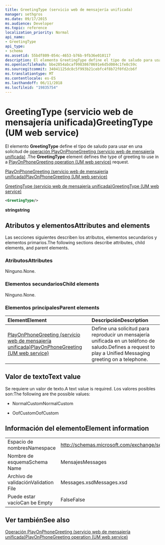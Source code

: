 ```yaml
---
title: GreetingType (servicio web de mensajería unificada)
manager: sethgros
ms.date: 09/17/2015
ms.audience: Developer
ms.topic: reference
localization_priority: Normal
api_name:
- GreetingType
api_type:
- schema
ms.assetid: 55bdf809-054c-4653-b76b-9fb36e010117
description: El elemento GreetingType define el tipo de saludo para usar en una solicitud de PlayOnPhoneGreeting operación (servicio web de mensajería unificada).
ms.openlocfilehash: bbe2854abcaf99838678691e6d5d084c1fe8c59c
ms.sourcegitcommit: 34041125dc8c5f993b21cebfc4f8b72f0fd2cb6f
ms.translationtype: MT
ms.contentlocale: es-ES
ms.lasthandoff: 06/11/2018
ms.locfileid: "19835754"
---
```

# <a name="greetingtype-um-web-service"></a><span data-ttu-id="ac66b-103">GreetingType (servicio web de mensajería unificada)</span><span class="sxs-lookup"><span data-stu-id="ac66b-103">GreetingType (UM web service)</span></span>

<span data-ttu-id="ac66b-104">El elemento **GreetingType** define el tipo de saludo para usar en una solicitud de [operación PlayOnPhoneGreeting (servicio web de mensajería unificada)](playonphonegreeting-operation-um-web-service.md) .</span><span class="sxs-lookup"><span data-stu-id="ac66b-104">The **GreetingType** element defines the type of greeting to use in a [PlayOnPhoneGreeting operation (UM web service)](playonphonegreeting-operation-um-web-service.md) request.</span></span> 
  
[<span data-ttu-id="ac66b-105">PlayOnPhoneGreeting (servicio web de mensajería unificada)</span><span class="sxs-lookup"><span data-stu-id="ac66b-105">PlayOnPhoneGreeting (UM web service)</span></span>](playonphonegreeting-um-web-service.md)
  
[<span data-ttu-id="ac66b-106">GreetingType (servicio web de mensajería unificada)</span><span class="sxs-lookup"><span data-stu-id="ac66b-106">GreetingType (UM web service)</span></span>](greetingtype-um-web-service.md)
  
```xml
<GreetingType/>
```

 <span data-ttu-id="ac66b-107">**string**</span><span class="sxs-lookup"><span data-stu-id="ac66b-107">**string**</span></span>
## <a name="attributes-and-elements"></a><span data-ttu-id="ac66b-108">Atributos y elementos</span><span class="sxs-lookup"><span data-stu-id="ac66b-108">Attributes and elements</span></span>

<span data-ttu-id="ac66b-109">Las secciones siguientes describen los atributos, elementos secundarios y elementos primarios.</span><span class="sxs-lookup"><span data-stu-id="ac66b-109">The following sections describe attributes, child elements, and parent elements.</span></span>
  
### <a name="attributes"></a><span data-ttu-id="ac66b-110">Atributos</span><span class="sxs-lookup"><span data-stu-id="ac66b-110">Attributes</span></span>

<span data-ttu-id="ac66b-111">Ninguno.</span><span class="sxs-lookup"><span data-stu-id="ac66b-111">None.</span></span>
  
### <a name="child-elements"></a><span data-ttu-id="ac66b-112">Elementos secundarios</span><span class="sxs-lookup"><span data-stu-id="ac66b-112">Child elements</span></span>

<span data-ttu-id="ac66b-113">Ninguno.</span><span class="sxs-lookup"><span data-stu-id="ac66b-113">None.</span></span>
  
### <a name="parent-elements"></a><span data-ttu-id="ac66b-114">Elementos principales</span><span class="sxs-lookup"><span data-stu-id="ac66b-114">Parent elements</span></span>

|<span data-ttu-id="ac66b-115">**Element**</span><span class="sxs-lookup"><span data-stu-id="ac66b-115">**Element**</span></span>|<span data-ttu-id="ac66b-116">**Descripción**</span><span class="sxs-lookup"><span data-stu-id="ac66b-116">**Description**</span></span>|
|:-----|:-----|
|[<span data-ttu-id="ac66b-117">PlayOnPhoneGreeting (servicio web de mensajería unificada)</span><span class="sxs-lookup"><span data-stu-id="ac66b-117">PlayOnPhoneGreeting (UM web service)</span></span>](playonphonegreeting-um-web-service.md) <br/> |<span data-ttu-id="ac66b-118">Define una solicitud para reproducir un mensajería unificada en un teléfono de saludo.</span><span class="sxs-lookup"><span data-stu-id="ac66b-118">Defines a request to play a Unified Messaging greeting on a telephone.</span></span>  <br/> |
   
## <a name="text-value"></a><span data-ttu-id="ac66b-119">Valor de texto</span><span class="sxs-lookup"><span data-stu-id="ac66b-119">Text value</span></span>

<span data-ttu-id="ac66b-120">Se requiere un valor de texto.</span><span class="sxs-lookup"><span data-stu-id="ac66b-120">A text value is required.</span></span> <span data-ttu-id="ac66b-121">Los valores posibles son:</span><span class="sxs-lookup"><span data-stu-id="ac66b-121">The following are the possible values:</span></span>
  
- <span data-ttu-id="ac66b-122">NormalCustom</span><span class="sxs-lookup"><span data-stu-id="ac66b-122">NormalCustom</span></span>
    
- <span data-ttu-id="ac66b-123">OofCustom</span><span class="sxs-lookup"><span data-stu-id="ac66b-123">OofCustom</span></span>
    
## <a name="element-information"></a><span data-ttu-id="ac66b-124">Información del elemento</span><span class="sxs-lookup"><span data-stu-id="ac66b-124">Element information</span></span>

|||
|:-----|:-----|
|<span data-ttu-id="ac66b-125">Espacio de nombres</span><span class="sxs-lookup"><span data-stu-id="ac66b-125">Namespace</span></span>  <br/> |http://schemas.microsoft.com/exchange/services/2006/messages  <br/> |
|<span data-ttu-id="ac66b-126">Nombre de esquema</span><span class="sxs-lookup"><span data-stu-id="ac66b-126">Schema Name</span></span>  <br/> |<span data-ttu-id="ac66b-127">Mensajes</span><span class="sxs-lookup"><span data-stu-id="ac66b-127">Messages</span></span>  <br/> |
|<span data-ttu-id="ac66b-128">Archivo de validación</span><span class="sxs-lookup"><span data-stu-id="ac66b-128">Validation File</span></span>  <br/> |<span data-ttu-id="ac66b-129">Messages.xsd</span><span class="sxs-lookup"><span data-stu-id="ac66b-129">Messages.xsd</span></span>  <br/> |
|<span data-ttu-id="ac66b-130">Puede estar vacío</span><span class="sxs-lookup"><span data-stu-id="ac66b-130">Can be Empty</span></span>  <br/> |<span data-ttu-id="ac66b-131">False</span><span class="sxs-lookup"><span data-stu-id="ac66b-131">False</span></span>  <br/> |
   
## <a name="see-also"></a><span data-ttu-id="ac66b-132">Ver también</span><span class="sxs-lookup"><span data-stu-id="ac66b-132">See also</span></span>



[<span data-ttu-id="ac66b-133">Operación PlayOnPhoneGreeting (servicio web de mensajería unificada)</span><span class="sxs-lookup"><span data-stu-id="ac66b-133">PlayOnPhoneGreeting operation (UM web service)</span></span>](playonphonegreeting-operation-um-web-service.md)

